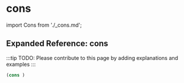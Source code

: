 # cons

import Cons from './_cons.md';

<Cons />

## Expanded Reference: cons

:::tip
TODO: Please contribute to this page by adding explanations and examples
:::

```lisp
(cons )
```

